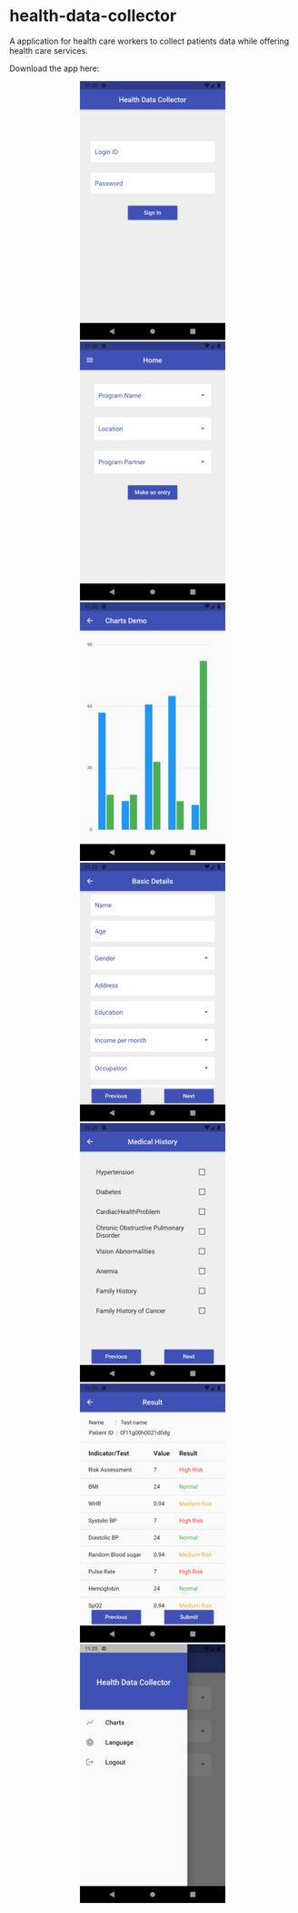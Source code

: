 # health-data-collector
A application for health care workers to collect patients data while offering health care services.

Download the app here:[](app-release.apk)

<p align="center">
  <img src="Screenshot_1622094897.png" width="256" height="455">
  <img src="Screenshot_1622094902.png" width="256" height="455">
  <img src="Screenshot_1622094912.png" width="256" height="455">
  <img src="Screenshot_1622094918.png" width="256" height="455">
  <img src="Screenshot_1622094922.png" width="256" height="455">
  <img src="Screenshot_1622094937.png" width="256" height="455">
  <img src="Screenshot_1622094952.png" width="256" height="455">
</p>
